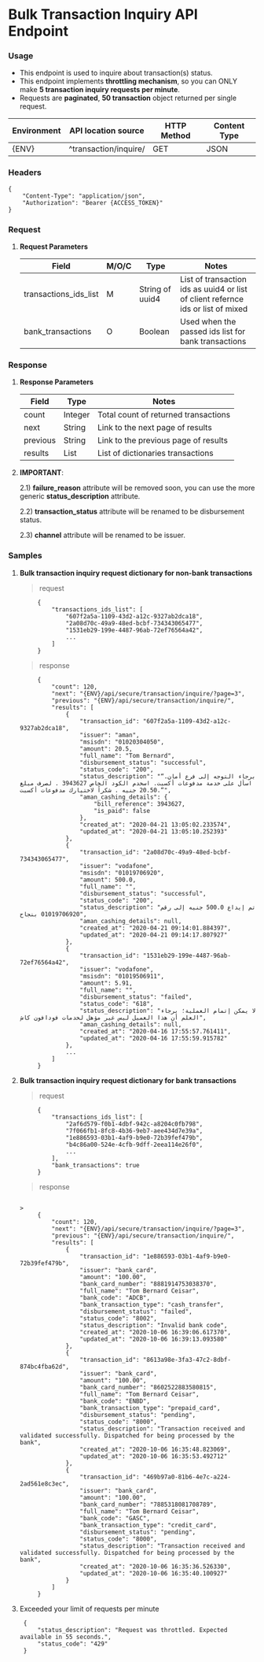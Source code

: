 # Bulk Transaction Inquiry API Endpoint


### Usage
    
* This endpoint is used to inquire about transaction(s) status.
* This endpoint implements **throttling mechanism**, so you can ONLY make **5 transaction inquiry requests per minute**.
* Requests are **paginated**, **50 transaction** object returned per single request.


|  Environment	|  API location source    |   HTTP Method	| Content Type	|
|---	        |---   	                  |---	            |---	        |
|     {ENV}     |  ^transaction/inquire/  |      GET        |     JSON      |


### Headers
```
{
    "Content-Type": "application/json",
    "Authorization": "Bearer {ACCESS_TOKEN}"
}
```


### Request
1. **Request Parameters**

    |  Field                  |  M/O/C   |    Type           |    Notes                                              |
    |-------	              |------    |--------           |---------                                              |
    |  transactions_ids_list  |   M      |  String of uuid4  |  List of transaction ids as uuid4 or list of client refernce ids or list of mixed                    |
    |  bank_transactions      |   O      |  Boolean          |  Used when the passed ids list for bank transactions  |


### Response
1. **Response Parameters**

    |    Field   |    Type    |                 Notes                  |
    |---         |---	      |---	                                   |
    |  count     |   Integer  |  Total count of returned transactions  |
    |  next      |   String   |  Link to the next page of results      |
    |  previous  |   String   |  Link to the previous page of results  |
    |  results   |   List     |  List of dictionaries transactions     |

2. **IMPORTANT**:

    2.1) **failure_reason** attribute will be removed soon, you can use the more generic **status_description** attribute.

    2.2) **transaction_status** attribute will be renamed to be disbursement status.

    2.3) **channel** attribute will be renamed to be issuer.


### Samples
1. **Bulk transaction inquiry request dictionary for non-bank transactions**

    > request

            {
                "transactions_ids_list": [
                    "607f2a5a-1109-43d2-a12c-9327ab2dca18",
                    "2a08d70c-49a9-48ed-bcbf-734343065477",
                    "1531eb29-199e-4487-96ab-72ef76564a42",
                    ...
                ]
            }

    > response

            {
                "count": 120,
                "next": "{ENV}/api/secure/transaction/inquire/?page=3",
                "previous": "{ENV}/api/secure/transaction/inquire/",
                "results": [
                    {
                        "transaction_id": "607f2a5a-1109-43d2-a12c-9327ab2dca18",
                        "issuer": "aman",
                        "msisdn": "01020304050",
                        "amount": 20.5,
                        "full_name": "Tom Bernard",
                        "disbursement_status": "successful",
                        "status_code": "200",
                        "status_description": "“برجاء التوجه إلى فرع أمان. اسأل على خدمة مدفوعات أكسبت. اسخدم الكود الخاص 3943627 . لصرف مبلغ 20.50 جنيه . شكراً لاختيارك مدفوعات أكسبت.“",
                        "aman_cashing_details": {
                            "bill_reference": 3943627,
                            "is_paid": false
                        },
                        "created_at": "2020-04-21 13:05:02.233574",
                        "updated_at": "2020-04-21 13:05:10.252393"
                    },
                    {
                        "transaction_id": "2a08d70c-49a9-48ed-bcbf-734343065477",
                        "issuer": "vodafone",
                        "msisdn": "01019706920",
                        "amount": 500.0,
                        "full_name": "",
                        "disbursement_status": "successful",
                        "status_code": "200",
                        "status_description": "تم إيداع 500.0 جنيه إلى رقم 01019706920 بنجاح",
                        "aman_cashing_details": null,
                        "created_at": "2020-04-21 09:14:01.884397",
                        "updated_at": "2020-04-21 09:14:17.807927"
                    },
                    {
                        "transaction_id": "1531eb29-199e-4487-96ab-72ef76564a42",
                        "issuer": "vodafone",
                        "msisdn": "01019506911",
                        "amount": 5.91,
                        "full_name": "",
                        "disbursement_status": "failed",
                        "status_code": "618",
                        "status_description": "لا يمكن إتمام العملية؛ برجاء العلم أن هذا العميل ليس غير مؤهل لخدمات فودافون كاش",
                        "aman_cashing_details": null,
                        "created_at": "2020-04-16 17:55:57.761411",
                        "updated_at": "2020-04-16 17:55:59.915782"
                    },
                    ...
                ]
            }

2. **Bulk transaction inquiry request dictionary for bank transactions**

    > request

            {
                "transactions_ids_list": [
                    "2af6d579-f0b1-4dbf-942c-a8204c0fb798",
                    "7f066fb1-8fc8-4b36-9eb7-aee434d7e39a",
                    "1e886593-03b1-4af9-b9e0-72b39fef479b",
                    "b4c86a00-524e-4cfb-9dff-2eea114e26f0",
                    ...
                ],
                "bank_transactions": true
            }

    > response
              
                                                                                                                                                                                                                                                                                                                                                                 >
            {
                "count": 120,
                "next": "{ENV}/api/secure/transaction/inquire/?page=3",
                "previous": "{ENV}/api/secure/transaction/inquire/",
                "results": [
                    {
                        "transaction_id": "1e886593-03b1-4af9-b9e0-72b39fef479b",
                        "issuer": "bank_card",
                        "amount": "100.00",
                        "bank_card_number": "8881914753038370",
                        "full_name": "Tom Bernard Ceisar",
                        "bank_code": "ADCB",
                        "bank_transaction_type": "cash_transfer",
                        "disbursement_status": "failed",
                        "status_code": "8002",
                        "status_description": "Invalid bank code",
                        "created_at": "2020-10-06 16:39:06.617370",
                        "updated_at": "2020-10-06 16:39:13.093580"
                    },
                    {
                        "transaction_id": "8613a98e-3fa3-47c2-8dbf-874bc4fba62d",
                        "issuer": "bank_card",
                        "amount": "100.00",
                        "bank_card_number": "8602522883580815",
                        "full_name": "Tom Bernard Ceisar",
                        "bank_code": "ENBD",
                        "bank_transaction_type": "prepaid_card",
                        "disbursement_status": "pending",
                        "status_code": "8000",
                        "status_description": "Transaction received and validated successfully. Dispatched for being processed by the bank",
                        "created_at": "2020-10-06 16:35:48.823069",
                        "updated_at": "2020-10-06 16:35:53.492712"
                    },
                    {
                        "transaction_id": "469b97a0-81b6-4e7c-a224-2ad561e8c3ec",
                        "issuer": "bank_card",
                        "amount": "100.00",
                        "bank_card_number": "7885318081708789",
                        "full_name": "Tom Bernard Ceisar",
                        "bank_code": "GASC",
                        "bank_transaction_type": "credit_card",
                        "disbursement_status": "pending",
                        "status_code": "8000",
                        "status_description": "Transaction received and validated successfully. Dispatched for being processed by the bank",
                        "created_at": "2020-10-06 16:35:36.526330",
                        "updated_at": "2020-10-06 16:35:40.100927"
                    }
                ]
            }


3. Exceeded your limit of requests per minute

        {
            "status_description": "Request was throttled. Expected available in 55 seconds.",
            "status_code": "429"
        }
